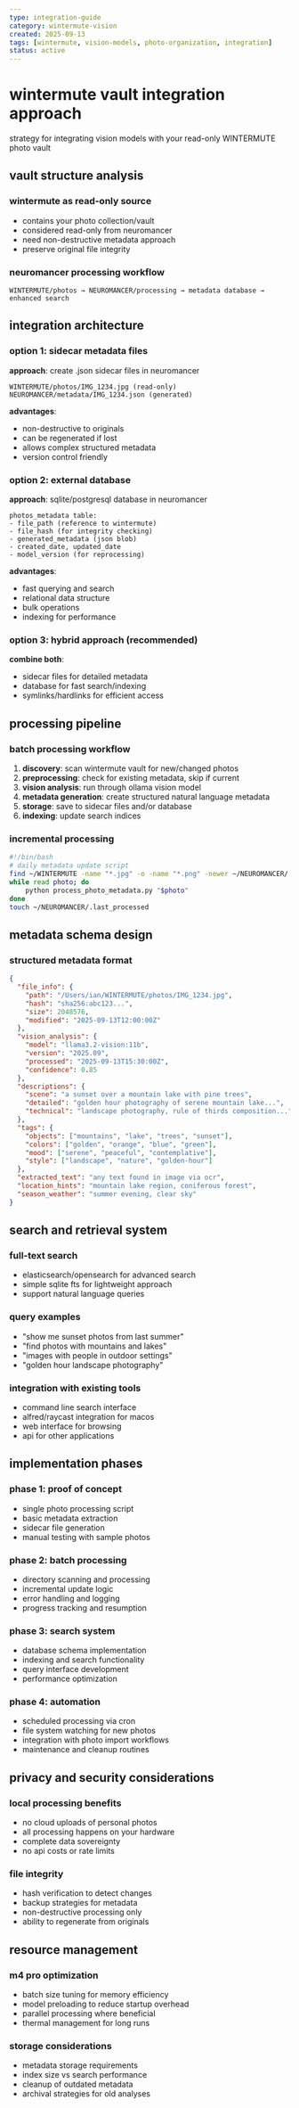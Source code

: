 ```yaml
---
type: integration-guide
category: wintermute-vision
created: 2025-09-13
tags: [wintermute, vision-models, photo-organization, integration]
status: active
---
```


# wintermute vault integration approach

strategy for integrating vision models with your read-only WINTERMUTE photo vault

## vault structure analysis

### wintermute as read-only source
- contains your photo collection/vault
- considered read-only from neuromancer
- need non-destructive metadata approach
- preserve original file integrity

### neuromancer processing workflow
```
WINTERMUTE/photos → NEUROMANCER/processing → metadata database → enhanced search
```

## integration architecture

### option 1: sidecar metadata files
**approach**: create .json sidecar files in neuromancer
```
WINTERMUTE/photos/IMG_1234.jpg (read-only)
NEUROMANCER/metadata/IMG_1234.json (generated)
```

**advantages**:
- non-destructive to originals
- can be regenerated if lost
- allows complex structured metadata
- version control friendly

### option 2: external database
**approach**: sqlite/postgresql database in neuromancer
```
photos_metadata table:
- file_path (reference to wintermute)
- file_hash (for integrity checking)
- generated_metadata (json blob)
- created_date, updated_date
- model_version (for reprocessing)
```

**advantages**:
- fast querying and search
- relational data structure
- bulk operations
- indexing for performance

### option 3: hybrid approach (recommended)
**combine both**:
- sidecar files for detailed metadata
- database for fast search/indexing
- symlinks/hardlinks for efficient access

## processing pipeline

### batch processing workflow
1. **discovery**: scan wintermute vault for new/changed photos
2. **preprocessing**: check for existing metadata, skip if current
3. **vision analysis**: run through ollama vision model
4. **metadata generation**: create structured natural language metadata
5. **storage**: save to sidecar files and/or database
6. **indexing**: update search indices

### incremental processing
```bash
#!/bin/bash
# daily metadata update script
find ~/WINTERMUTE -name "*.jpg" -o -name "*.png" -newer ~/NEUROMANCER/.last_processed | \
while read photo; do
    python process_photo_metadata.py "$photo"
done
touch ~/NEUROMANCER/.last_processed
```

## metadata schema design

### structured metadata format
```json
{
  "file_info": {
    "path": "/Users/ian/WINTERMUTE/photos/IMG_1234.jpg",
    "hash": "sha256:abc123...",
    "size": 2048576,
    "modified": "2025-09-13T12:00:00Z"
  },
  "vision_analysis": {
    "model": "llama3.2-vision:11b",
    "version": "2025.09",
    "processed": "2025-09-13T15:30:00Z",
    "confidence": 0.85
  },
  "descriptions": {
    "scene": "a sunset over a mountain lake with pine trees",
    "detailed": "golden hour photography of serene mountain lake...",
    "technical": "landscape photography, rule of thirds composition..."
  },
  "tags": {
    "objects": ["mountains", "lake", "trees", "sunset"],
    "colors": ["golden", "orange", "blue", "green"],
    "mood": ["serene", "peaceful", "contemplative"],
    "style": ["landscape", "nature", "golden-hour"]
  },
  "extracted_text": "any text found in image via ocr",
  "location_hints": "mountain lake region, coniferous forest",
  "season_weather": "summer evening, clear sky"
}
```

## search and retrieval system

### full-text search
- elasticsearch/opensearch for advanced search
- simple sqlite fts for lightweight approach
- support natural language queries

### query examples
- "show me sunset photos from last summer"
- "find photos with mountains and lakes"
- "images with people in outdoor settings"
- "golden hour landscape photography"

### integration with existing tools
- command line search interface
- alfred/raycast integration for macos
- web interface for browsing
- api for other applications

## implementation phases

### phase 1: proof of concept
- single photo processing script
- basic metadata extraction
- sidecar file generation
- manual testing with sample photos

### phase 2: batch processing
- directory scanning and processing
- incremental update logic
- error handling and logging
- progress tracking and resumption

### phase 3: search system
- database schema implementation
- indexing and search functionality
- query interface development
- performance optimization

### phase 4: automation
- scheduled processing via cron
- file system watching for new photos
- integration with photo import workflows
- maintenance and cleanup routines

## privacy and security considerations

### local processing benefits
- no cloud uploads of personal photos
- all processing happens on your hardware
- complete data sovereignty
- no api costs or rate limits

### file integrity
- hash verification to detect changes
- backup strategies for metadata
- non-destructive processing only
- ability to regenerate from originals

## resource management

### m4 pro optimization
- batch size tuning for memory efficiency
- model preloading to reduce startup overhead
- parallel processing where beneficial
- thermal management for long runs

### storage considerations
- metadata storage requirements
- index size vs search performance
- cleanup of outdated metadata
- archival strategies for old analyses